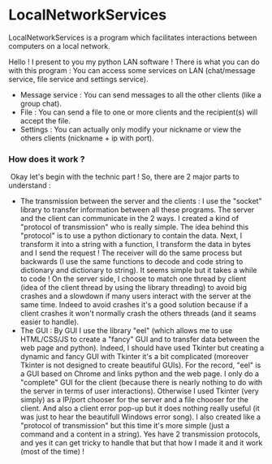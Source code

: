 # LocalNetworkServices
LocalNetworkServices is a program which facilitates interactions between computers on a local network.

Hello ! I present to you my python LAN software !
There is what you can do with this program :
You can access some services on LAN (chat/message service, file service and settings service).
- Message service : You can send messages to all the other clients (like a group chat).
- File : You can send a file to one or more clients and the recipient(s) will accept the file.
- Settings : You can actually only modify your nickname or view the others clients (nickname + ip with port).


### How does it work ?
 Okay let's begin with the technic part ! So, there are 2 major parts to understand :
- The transmission between the server and the clients : I use the "socket" library to transfer information between all these programs. The server and the client can communicate in the 2 ways. I created a kind of "protocol of transmission" who is really simple. The idea behind this "protocol" is to use a python dictionary to contain the data. Next, I transform it into a string with a function, I transform the data in bytes and I send the request ! The receiver will do the same process but backwards (I use the same functions to decode and code string to dictionary and dictionary to string). It seems simple but it takes a while to code ! On the server side, I choose to match one thread by client (idea of the client thread by using the library threading) to avoid big crashes and a slowdown if many users interact with the server at the same time. Indeed to avoid crashes it's a good solution because if a client crashes it won't normally crash the others threads (and it seams easier to handle).
- The GUI : By GUI I use the library "eel" (which allows me to use HTML/CSS/JS to create a "fancy" GUI and to transfer data between the web page and python). Indeed, I should have used Tkinter but creating a dynamic and fancy GUI with Tkinter it's a bit complicated (moreover Tkinter is not designed to create beautiful GUIs). For the record, "eel" is a GUI based on Chrome and links python and the web page. I only do a "complete" GUI for the client (because there is nearly nothing to do with the server in terms of user interactions). Otherwise I used Tkinter (very simply) as a IP/port chooser for the server and a file chooser for the client. And also a client error pop-up but it does nothing really useful (it was just to hear the beautifull Windows error song). I also created like a "protocol of transmission" but this time it's more simple (just a command and a content in a string). Yes have 2 transmission protocols, and yes it can get tricky to handle that but that how I made it and it work (most of the time) !
